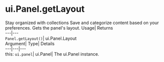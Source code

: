  
#  ui.Panel.getLayout
Stay organized with collections  Save and categorize content based on your preferences. 
Gets the panel's layout. Usage| Returns  
---|---  
`Panel.getLayout()`| ui.Panel.Layout  
Argument| Type| Details  
---|---|---  
this: `ui.panel`| ui.Panel| The ui.Panel instance.  
